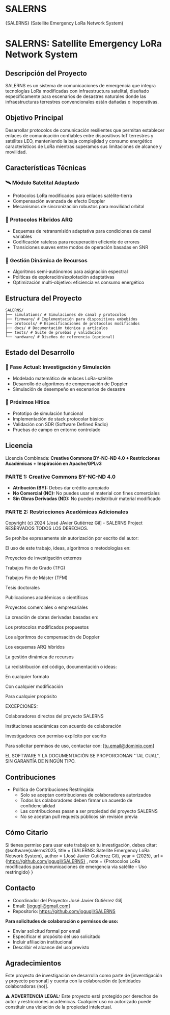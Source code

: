 # SALERNS
{SALERNS} (Satellite Emergency LoRa Network System)
# SALERNS: Satellite Emergency LoRa Network System

## Descripción del Proyecto
SALERNS es un sistema de comunicaciones de emergencia que integra tecnologías LoRa modificadas con infraestructura satelital, diseñado específicamente para escenarios de desastres naturales donde las infraestructuras terrestres convencionales están dañadas o inoperativas.

## Objetivo Principal
Desarrollar protocolos de comunicación resilientes que permitan establecer enlaces de comunicación confiables entre dispositivos IoT terrestres y satélites LEO, manteniendo la baja complejidad y consumo energético característicos de LoRa mientras superamos sus limitaciones de alcance y movilidad.

## Características Técnicas

### 🛰️ Módulo Satelital Adaptado
- Protocolos LoRa modificados para enlaces satélite-tierra
- Compensación avanzada de efecto Doppler
- Mecanismos de sincronización robustos para movilidad orbital

### 🔄 Protocolos Híbridos ARQ
- Esquemas de retransmisión adaptativa para condiciones de canal variables
- Codificación rateless para recuperación eficiente de errores
- Transiciones suaves entre modos de operación basadas en SNR

### 📡 Gestión Dinámica de Recursos
- Algoritmos semi-autónomos para asignación espectral
- Políticas de exploración/explotación adaptativas
- Optimización multi-objetivo: eficiencia vs consumo energético

## Estructura del Proyecto
```text
SALERNS/
├── simulations/ # Simulaciones de canal y protocolos
├── firmware/ # Implementación para dispositivos embebidos
├── protocols/ # Especificaciones de protocolos modificados
├── docs/ # Documentación técnica y artículos
├── tests/ # Suite de pruebas y validación
└── hardware/ # Diseños de referencia (opcional)
```

## Estado del Desarrollo

### 🔬 Fase Actual: Investigación y Simulación
- Modelado matemático de enlaces LoRa-satélite
- Desarrollo de algoritmos de compensación de Doppler
- Simulación de desempeño en escenarios de desastre

### 🎯 Próximos Hitios
- Prototipo de simulación funcional
- Implementación de stack protocolar básico
- Validación con SDR (Software Defined Radio)
- Pruebas de campo en entorno controlado

## Licencia
Licencia Combinada: **Creative Commons BY-NC-ND 4.0 + Restricciones Académicas + Inspiración en Apache/GPLv3**

### PARTE 1: Creative Commons BY-NC-ND 4.0
- **Atribución (BY):** Debes dar crédito apropiado
- **No Comercial (NC):** No puedes usar el material con fines comerciales
- **Sin Obras Derivadas (ND):** No puedes redistribuir material modificado

### PARTE 2: Restricciones Académicas Adicionales
Copyright (c) 2024 [José JAvier Gutiérrez Gil] - SALERNS Project
RESERVADOS TODOS LOS DERECHOS.

Se prohíbe expresamente sin autorización por escrito del autor:

El uso de este trabajo, ideas, algoritmos o metodologías en:

Proyectos de investigación externos

Trabajos Fin de Grado (TFG)

Trabajos Fin de Máster (TFM)

Tesis doctorales

Publicaciones académicas o científicas

Proyectos comerciales o empresariales

La creación de obras derivadas basadas en:

Los protocolos modificados propuestos

Los algoritmos de compensación de Doppler

Los esquemas ARQ híbridos

La gestión dinámica de recursos

La redistribución del código, documentación o ideas:

En cualquier formato

Con cualquier modificación

Para cualquier propósito

EXCEPCIONES:

Colaboradores directos del proyecto SALERNS

Instituciones académicas con acuerdo de colaboración

Investigadores con permiso explícito por escrito

Para solicitar permisos de uso, contactar con: [tu.email@dominio.com]

EL SOFTWARE Y LA DOCUMENTACIÓN SE PROPORCIONAN "TAL CUAL", SIN GARANTÍA DE NINGÚN TIPO.

## Contribuciones
- Política de Contribuciones Restringida:
  - Solo se aceptan contribuciones de colaboradores autorizados
  - Todos los colaboradores deben firmar un acuerdo de confidencialidad
  - Las contribuciones pasan a ser propiedad del proyecto SALERNS
  - No se aceptan pull requests públicos sin revisión previa

## Cómo Citarlo
Si tienes permiso para usar este trabajo en tu investigación, debes citar:
@software{salerns2025,
title = {SALERNS: Satellite Emergency LoRa Network System},
author = {José Javier Gutiérrez Gil},
year = {2025},
url = {https://github.com/jogugil/SALERNS}
,
note = {Protocolos LoRa modificados para comunicaciones de emergencia vía satélite - Uso restringido}
}
## Contacto
- Coordinador del Proyecto: José Javier Gutiérrez Gil]  
- Email: [jogugil@gmail.com]  
- Repositorio: https://github.com/jogugil/SALERNS  

**Para solicitudes de colaboración o permisos de uso:**
- Enviar solicitud formal por email
- Especificar el propósito del uso solicitado
- Incluir afiliación institucional
- Describir el alcance del uso previsto

## Agradecimientos
Este proyecto de investigación se desarrolla como parte de [inverstigación y proyecto personal] y cuenta con la colaboración de [entidades colaboradoras (no)].

⚠️ **ADVERTENCIA LEGAL:** Este proyecto está protegido por derechos de autor y restricciones académicas. Cualquier uso no autorizado puede constituir una violación de la propiedad intelectual.
